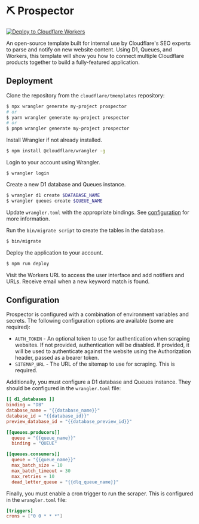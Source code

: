 # ⛏️ Prospector

[![Deploy to Cloudflare Workers](https://deploy.workers.cloudflare.com/button)](https://deploy.workers.cloudflare.com/?url=https://github.com/cloudflare/templates/tree/main/worker-prospector)

An open-source template built for internal use by Cloudflare's SEO experts to parse and notify on new website content. Using D1, Queues, and Workers, this template will show you how to connect multiple Cloudflare products together to build a fully-featured application.

## Deployment

Clone the repository from the `cloudflare/tmemplates` repository:

```bash
$ npx wrangler generate my-project prospector
# or
$ yarn wrangler generate my-project prospector
# or
$ pnpm wrangler generate my-project prospector
```

Install Wrangler if not already installed.

```bash
$ npm install @cloudflare/wrangler -g
```

Login to your account using Wrangler.

```
$ wrangler login

```

Create a new D1 database and Queues instance.

```bash
$ wrangler d1 create $DATABASE_NAME
$ wrangler queues create $QUEUE_NAME
```

Update `wrangler.toml` with the appropriate bindings. See [configuration](#configuration) for more information.

Run the `bin/migrate script` to create the tables in the database.

```bash
$ bin/migrate
```

Deploy the application to your account.

```bash
$ npm run deploy
```

Visit the Workers URL to access the user interface and add notifiers and URLs. Receive email when a new keyword match is found.

## Configuration

Prospector is configured with a combination of environment variables and secrets. The following configuration options are available (some are required):

- `AUTH_TOKEN` - An optional token to use for authentication when scraping websites. If not provided, authentication will be disabled. If provided, it will be used to authenticate against the website using the Authorization header, passed as a bearer token.
- `SITEMAP_URL` - The URL of the sitemap to use for scraping. This is required.

Additionally, you must configure a D1 database and Queues instance. They should be configured in the `wrangler.toml` file:

```toml
[[ d1_databases ]]
binding = "DB"
database_name = "{{database_name}}"
database_id = "{{database_id}}"
preview_database_id = "{{database_preview_id}}"

[[queues.producers]]
  queue = "{{queue_name}}"
  binding = "QUEUE"

[[queues.consumers]]
  queue = "{{queue_name}}"
  max_batch_size = 10
  max_batch_timeout = 30
  max_retries = 10
  dead_letter_queue = "{{dlq_queue_name}}"
```

Finally, you must enable a cron trigger to run the scraper. This is configured in the `wrangler.toml` file:

```toml
[triggers]
crons = ["0 0 * * *"]
```

